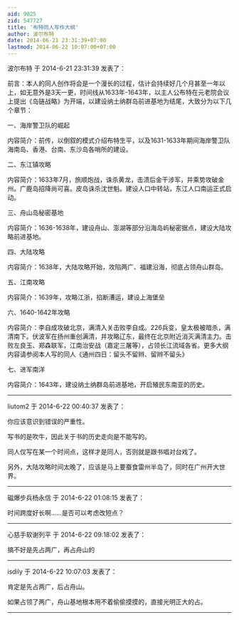 ```yaml
---
aid: 9025
zid: 547727
title: '布特同人写作大纲'
author: 波尔布特
date: 2014-06-21 23:31:39+07:00
lastmod: 2014-06-22 10:07:00+07:00
---
```


波尔布特 于 2014-6-21 23:31:39 发表了：

前言：本人的同人创作将会是一个漫长的过程，估计会持续好几个月甚至一年以上，如无意外是3天一更，时间线从1633年-1643年，以主人公布特在元老院会议上提出《岛链战略》为开端，以建设纳土纳群岛前进基地为结尾，大致分为以下几个章节：

一、海岸警卫队的崛起

内容简介：前传，以倒叙的模式介绍布特生平，以及1631-1633年期间海岸警卫队海南岛、香港、台南、东沙岛各哨所的建设。

二、东江镇攻略

内容简介：1633年7月，旅顺炮战，诛杀黄龙，击溃后金干涉军，并乘势攻破金州。广鹿岛招降尚可喜。皮岛诛杀沈世魁。建设人口中转站，东江人口南运正式启动。

三、舟山岛秘密基地

内容简介：1636-1638年，建设舟山、澎湖等部分沿海岛屿秘密据点，建设大陆攻略前进基地。

四、大陆攻略

内容简介：1638年，大陆攻略开始，攻陷两广、福建沿海，彻底占领舟山群岛。

五、江南攻略

内容简介：1639年，攻略江浙，掐断漕运，建设上海堡垒

六、1640-1642年攻略

内容简介：李自成攻破北京，满清入关击败李自成。226兵变，皇太极被暗杀，满清南下。伏波军在扬州重创满清，并攻略辽东，最终在北京附近消灭满清主力。击败左良玉、郑森联军，江南治安战（嘉定三屠等），占领长江流域各省。更多大纲内容请参阅本人写的同人《通州四日：留头不留辫、留辫不留头》

七、进军南洋

内容简介：1643年，建设纳土纳群岛前进基地，开启殖民东南亚的历史。

---------

liutom2 于 2014-6-22 00:40:37 发表了：

你应该意识到错误的严重性。

写书的是吹牛，因此关于书的历史走向是不能写的。

同人仅写在某一个时间点，这样才是同人，否则就是跟书唱对台戏了。

另外，大陆攻略时间太晚了，应该是马上要蚕食雷州半岛了，同时在广州开大世界。

---------

磁爆步兵杨永信 于 2014-6-22 01:08:15 发表了：

时间跨度好长啊……是否可以考虑改短点？

---------

心慈手软谢列平 于 2014-6-22 09:18:02 发表了：

搞不好是先占两广，再占舟山的

---------

isdily 于 2014-6-22 10:07:03 发表了：

肯定是先占两广，后占舟山。

如果占领了两广，舟山基地根本用不着偷偷摸摸的，直接光明正大的占。

---------

